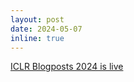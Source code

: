 ```yaml
---
layout: post
date: 2024-05-07
inline: true
---
```


<a href="https://iclr-blogposts.github.io/2024/about/">ICLR Blogposts 2024 is live</a>
